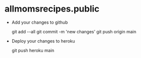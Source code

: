 # allmomsrecipes.public

- Add your changes to github

    git add --all
    git commit -m 'new changes'
    git push origin main

- Deploy your changes to heroku

    git push heroku main